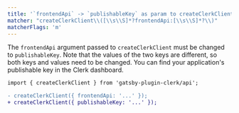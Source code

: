 ```yaml
---
title: '`frontendApi` -> `publishableKey` as param to createClerkClient'
matcher: "createClerkClient\\([\\s\\S]*?frontendApi:[\\s\\S]*?\\)"
matcherFlags: 'm'
---
```


The `frontendApi` argument passed to `createClerkClient` must be changed to `publishableKey`. Note that the values of the two keys are different, so both keys and values need to be changed. You can find your application's publishable key in the Clerk dashboard.

```diff
import { createClerkClient } from 'gatsby-plugin-clerk/api';

- createClerkClient({ frontendApi: '...' });
+ createClerkClient({ publishableKey: '...' });
```
